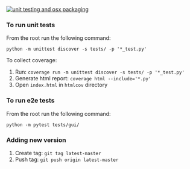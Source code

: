 [![unit testing and osx packaging](https://travis-ci.org/demid5111/approximate-enthropy.svg?branch=master)](https://travis-ci.org/demid5111/approximate-enthropy)

### To run unit tests

From the root run the following command:

`python -m unittest discover -s tests/ -p '*_test.py'`

To collect coverage:
1. Run: `coverage run -m unittest discover -s tests/ -p '*_test.py'`
2. Generate html report: `coverage html --include='*.py'`
3. Open `index.html` in `htmlcov` directory

### To run e2e tests

From the root run the following command:

`python -m pytest tests/gui/`


### Adding new version

1. Create tag:
`git tag latest-master`
2. Push tag:
`git push origin latest-master`